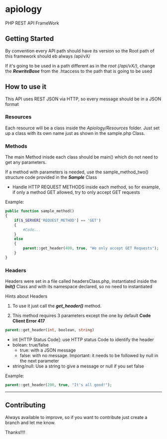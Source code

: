 # apiology
PHP REST API FrameWork

## Getting Started

By convention every API path should have its version so the Root path of this framework should eb always /api/vX/

If it's going to be used in a path different as in the *root (/api/vX/)*, change the ***RewriteBase*** from the .htaccess to the path that is going to be used


## How to use it
This API uses REST JSON via HTTP, so every message should be in a JSON format

### Resources
Each resource will be a class inside the *Apiology/Resources* folder. Just set up a class with its own name just as shown in the sample.php Class.


### Methods
The main Method inisde each class should be main() which do not need to get any parameters.

If a method with parameters is needed, use the sample_method_two() structure code provided in the ***Sample*** Class

- Handle HTTP REQUEST METHODS inside each method, so for example, if only a method GET allowed, try to only accept GET requests

Example:

```php 
public function sample_method()
{
	if($_SERVER['REQUEST_METHOD'] == 'GET')
	{
		#Code...
	}
	else
	{
		parent::get_header(400, true, "We only accept GET Requests");
	}
}
```


### Headers
Headers were set in a file called headersClass.php, instantiated inside the ***Init()*** Class and with its namespace declared, so no need to instantiated

Hints about Headers

1. To use it just call the ***get_header()*** method. 

2. This method requires 3 parameters except the one by default **Code Client Error 417**

```php
parent::get_header(int, boolean, string)
```

- int [HTTP Status Code]: use HTTP status Code to identify the header
- bolean: true/false
	- true: with a JSON message
	- false: with no message. Important: it needs to be followed by null in the next parameter
- string/null: Use a string to give a message or null if you set false

Example:
```php
parent::get_header(200, true, "It's all good!");
```


--------------------

## Contributing
Always available to improve, so if you want to contribute just create a branch and let me know.

Thanks!!!!